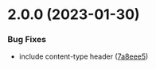 # 2.0.0 (2023-01-30)


### Bug Fixes

* include content-type header ([7a8eee5](https://github.com/bconnorwhite/cross-fetch-json/commit/7a8eee5fd74d5d33bad1b3c1bb29b9c3d6d220de))



